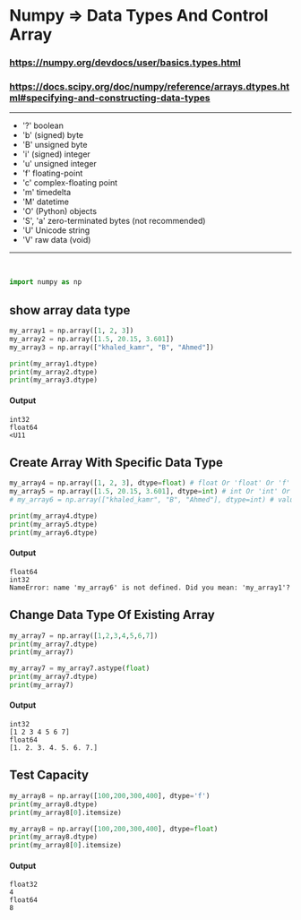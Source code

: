 # Numpy => Data Types And Control Array 
### https://numpy.org/devdocs/user/basics.types.html
### https://docs.scipy.org/doc/numpy/reference/arrays.dtypes.html#specifying-and-constructing-data-types
-------------------------------------------
- '?' boolean
- 'b' (signed) byte
- 'B' unsigned byte
- 'i' (signed) integer
- 'u' unsigned integer
- 'f' floating-point
- 'c' complex-floating point
- 'm' timedelta
- 'M' datetime
- 'O' (Python) objects
- 'S', 'a' zero-terminated bytes (not recommended)
- 'U' Unicode string
- 'V' raw data (void)
 ------------------------------------------------
 <br>

```python []
import numpy as np
```
## show array data type
```python []
my_array1 = np.array([1, 2, 3])
my_array2 = np.array([1.5, 20.15, 3.601])
my_array3 = np.array(["khaled_kamr", "B", "Ahmed"])

print(my_array1.dtype)   
print(my_array2.dtype)   
print(my_array3.dtype)   
```
#### Output
```
int32
float64
<U11
```

## Create Array With Specific Data Type
```python []
my_array4 = np.array([1, 2, 3], dtype=float) # float Or 'float' Or 'f'
my_array5 = np.array([1.5, 20.15, 3.601], dtype=int) # int Or 'int' Or 'i'
# my_array6 = np.array(["khaled_kamr", "B", "Ahmed"], dtype=int) # value error

print(my_array4.dtype) 
print(my_array5.dtype) 
print(my_array6.dtype) 
```
#### Output
```
float64
int32
NameError: name 'my_array6' is not defined. Did you mean: 'my_array1'?
```

## Change Data Type Of Existing Array
```python []
my_array7 = np.array([1,2,3,4,5,6,7])
print(my_array7.dtype)   
print(my_array7)         

my_array7 = my_array7.astype(float)
print(my_array7.dtype)     
print(my_array7)           
```
#### Output
```
int32
[1 2 3 4 5 6 7]
float64
[1. 2. 3. 4. 5. 6. 7.]
```
## Test Capacity
```python []
my_array8 = np.array([100,200,300,400], dtype='f')
print(my_array8.dtype)         
print(my_array8[0].itemsize)   

my_array8 = np.array([100,200,300,400], dtype=float)
print(my_array8.dtype)         
print(my_array8[0].itemsize)   
```
#### Output
```
float32
4
float64
8
```